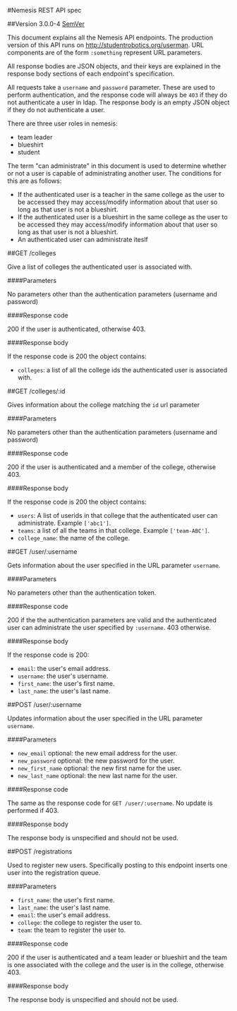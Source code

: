 #Nemesis REST API spec

##Version 3.0.0-4 [SemVer](http://semver.org/)

This document explains all the Nemesis API endpoints. The production version of
this API runs on http://studentrobotics.org/userman. URL components are of the
form `:something` represent URL parameters.

All response bodies are JSON objects, and their keys are explained in the
response body sections of each endpoint's specification.

All requests take a `username` and `password` parameter. These are used to
perform authentication, and the response code will always be `403` if they do
not authenticate a user in ldap. The response body is an empty JSON object if
they do not authenticate a user.

There are three user roles in nemesis:

* team leader
* blueshirt
* student

The term "can administrate" in this document is used to determine whether or
not a user is capable of administrating another user. The conditions for this
are as follows:

* If the authenticated user is a teacher in the same college as the user to
  be accessed they may access/modify information about that user so long as
  that user is not a blueshirt.
* If the authenticated user is a blueshirt in the same college as the user to
  be accessed they may access/modify information about that user so long as
  that user is not a blueshirt.
* An authenticated user can administrate iteslf

##GET /colleges

Give a list of colleges the authenticated user is associated with.

####Parameters

No parameters other than the authentication parameters (username and password)

####Response code

200 if the user is authenticated, otherwise 403.

####Response body

If the response code is 200 the object contains:

* `colleges`: a list of all the college ids the authenticated user is
  associated with.


##GET /colleges/:id

Gives information about the college matching the `id` url parameter

####Parameters

No parameters other than the authentication parameters (username and password)

####Response code

200 if the user is authenticated and a member of the college, otherwise 403.

####Response body

If the response code is 200 the object contains:

* `users`: A list of userids in that college that the authenticated user can
           administrate. Example `['abc1']`.
* `teams`: a list of all the teams in that college. Example `['team-ABC']`.
* `college_name`: the name of the college.

##GET /user/:username

Gets information about the user specified in the URL parameter `username`.

####Parameters

No parameters other than the authentication token.

####Response code

200 if the the authentication parameters are valid and the authenticated user
can administrate the user specified by `:username`. 403 otherwise.

####Response body

If the response code is 200:

* `email`: the user's email address.
* `username`: the user's username.
* `first_name`: the user's first name.
* `last_name`: the user's last name.


##POST /user/:username

Updates information about the user specified in the URL parameter `username`.

####Parameters

* `new_email` optional: the new email address for the user.
* `new_password` optional: the new password for the user.
* `new_first_name` optional: the new first name for the user.
* `new_last_name` optional: the new last name for the user.

####Response code

The same as the response code for `GET /user/:username`. No update is performed
if 403.

####Response body

The response body is unspecified and should not be used.

##POST /registrations

Used to register new users. Specifically posting to this endpoint inserts one
user into the registration queue.

####Parameters

* `first_name`: the user's first name.
* `last_name`: the user's last name.
* `email`: the user's email address.
* `college`: the college to register the user to.
* `team`: the team to register the user to.

####Response code

200 if the user is authenticated and a team leader or blueshirt and the team is
one associated with the college and the user is in the college, otherwise 403.

####Response body

The response body is unspecified and should not be used.
